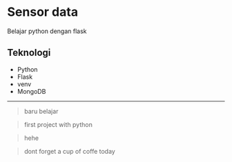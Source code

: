 # Sensor data
Belajar python dengan flask

## Teknologi
- Python
- Flask
- venv
- MongoDB

---

> baru belajar

> first project with python

> hehe

> dont forget a cup of coffe today
